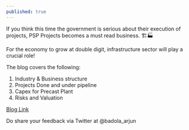 ```yaml
---
published: true
---
```


If you think this time the government is serious about their execution of projects, PSP Projects becomes a must read business. 🏗️🏭

For the economy to grow at double digit, infrastructure sector will play a crucial role!

The blog covers the following:
1. Industry & Business structure
2. Projects Done and under pipeline
3. Capex for Precast Plant
4. Risks and Valuation

[Blog Link](https://soic.in/blog-description/pspprojects)

Do share your feedback via Twitter at @badola_arjun
